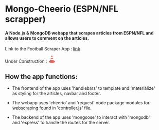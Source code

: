 # Mongo-Cheerio (ESPN/NFL scrapper)

#### A Node.js & MongoDB webapp that scrapes articles from ESPN/NFL and allows users to comment on the articles. 

Link to the Football Scraper App : [link](https://footballscraper.herokuapp.com/)

Under Construction :
![alt text](public/assets/images/cone.png "Its a crazy cone!")

## How the app functions:
* The frontend of the app uses 'handlebars' to template and 'materialize' as styling for the articles, navbar and footer. 

* The webapp uses 'cheerio' and 'request' node package modules for webscraping found in 'controller.js' file.

* The backend of the app uses 'mongoose' to interact with 'mongodb' and 'express' to handle the routes for the server. 

